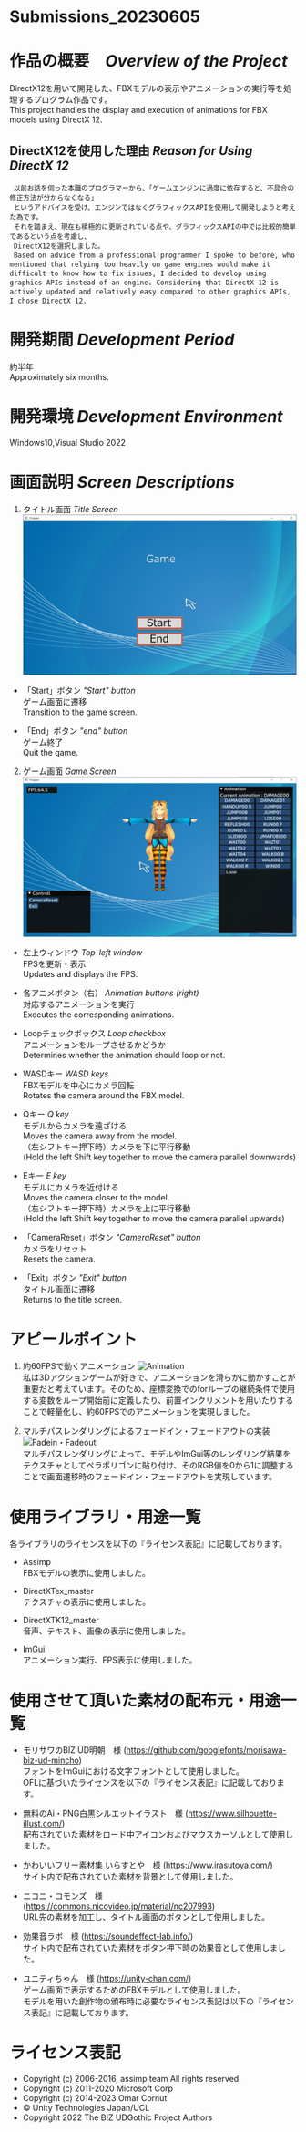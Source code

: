 # Submissions_20230605

# 作品の概要　*Overview of the Project*
  DirectX12を用いて開発した、FBXモデルの表示やアニメーションの実行等を処理するプログラム作品です。  
  This project handles the display and execution of animations for FBX models using DirectX 12.  
  ## DirectX12を使用した理由 *Reason for Using DirectX 12*  
     以前お話を伺った本職のプログラマーから、「ゲームエンジンに過度に依存すると、不具合の修正方法が分からなくなる」  
     というアドバイスを受け、エンジンではなくグラフィックスAPIを使用して開発しようと考えた為です。  
     それを踏まえ、現在も積極的に更新されている点や、グラフィックスAPIの中では比較的簡単であるという点を考慮し、  
     DirectX12を選択しました。  
     Based on advice from a professional programmer I spoke to before, who mentioned that relying too heavily on game engines would make it difficult to know how to fix issues, I decided to develop using graphics APIs instead of an engine. Considering that DirectX 12 is actively updated and relatively easy compared to other graphics APIs, I chose DirectX 12.  

# 開発期間 *Development Period*
  約半年  
  Approximately six months.  

# 開発環境 *Development Environment*
  Windows10,Visual Studio 2022  

# 画面説明 *Screen Descriptions*
  1.	タイトル画面 *Title Screen*
  ![TitleScene](https://github.com/murata-takumi/Submissions_20230605/blob/master/img/TitleScene.png)  
  - 「Start」ボタン *"Start" button*  
    ゲーム画面に遷移  
    Transition to the game screen.  
  
  - 「End」ボタン *"end" button*  
    ゲーム終了  
    Quit the game.  

  2. ゲーム画面 *Game Screen*
  ![PlayScene](https://github.com/murata-takumi/Submissions_20230605/blob/master/img/PlayScene.png)  
  - 左上ウィンドウ *Top-left window*    
    FPSを更新・表示  
    Updates and displays the FPS.  
  - 各アニメボタン（右） *Animation buttons (right)*  
    対応するアニメーションを実行  
    Executes the corresponding animations.  
  
  - Loopチェックボックス *Loop checkbox*  
    アニメーションをループさせるかどうか  
    Determines whether the animation should loop or not.  
  
  - WASDキー *WASD keys*  
    FBXモデルを中心にカメラ回転  
    Rotates the camera around the FBX model.  
  
  - Qキー *Q key*  
    モデルからカメラを遠ざける  
    Moves the camera away from the model.  
   （左シフトキー押下時）カメラを下に平行移動  
   (Hold the left Shift key together to move the camera parallel downwards)  
 
  - Eキー *E key*  
    モデルにカメラを近付ける  
    Moves the camera closer to the model.  
   （左シフトキー押下時）カメラを上に平行移動  
   (Hold the left Shift key together to move the camera parallel upwards)  
  
  - 「CameraReset」ボタン *"CameraReset" button*  
    カメラをリセット  
    Resets the camera.  
  
  - 「Exit」ボタン *"Exit" button*  
    タイトル画面に遷移  
    Returns to the title screen.  

# アピールポイント
  1.	約60FPSで動くアニメーション
    ![Animation](https://github.com/murata-takumi/Submissions_20230605/blob/master/img/Animation.gif)   
    私は3Dアクションゲームが好きで、アニメーションを滑らかに動かすことが重要だと考えています。そのため、座標変換でのforループの継続条件で使用する変数をループ開始前に定義したり、前置インクリメントを用いたりすることで軽量化し、約60FPSでのアニメーションを実現しました。
  
  2.	マルチパスレンダリングによるフェードイン・フェードアウトの実装  
    ![Fadein・Fadeout](https://github.com/murata-takumi/Submissions_20230605/blob/master/img/Fadein・Fadeout.gif)   
    マルチパスレンダリングによって、モデルやImGui等のレンダリング結果をテクスチャとしてペラポリゴンに貼り付け、そのRGB値を0から1に調整することで画面遷移時のフェードイン・フェードアウトを実現しています。

# 使用ライブラリ・用途一覧
各ライブラリのライセンスを以下の『ライセンス表記』に記載しております。
- Assimp  
  FBXモデルの表示に使用しました。  

- DirectXTex_master  
  テクスチャの表示に使用しました。  

- DirectXTK12_master  
  音声、テキスト、画像の表示に使用しました。  

- ImGui  
  アニメーション実行、FPS表示に使用しました。  

# 使用させて頂いた素材の配布元・用途一覧
-	モリサワのBIZ UD明朝　様 (https://github.com/googlefonts/morisawa-biz-ud-mincho)  
  フォントをImGuiにおける文字フォントとして使用しました。  
  OFLに基づいたライセンスを以下の『ライセンス表記』に記載しております。  
  
- 無料のAi・PNG白黒シルエットイラスト　様 (https://www.silhouette-illust.com/)  
  配布されていた素材をロード中アイコンおよびマウスカーソルとして使用しました。  
  
- かわいいフリー素材集 いらすとや　様 (https://www.irasutoya.com/)  
  サイト内で配布されていた素材を背景として使用しました。  
  
- ニコニ・コモンズ　様 (https://commons.nicovideo.jp/material/nc207993)  
  URL先の素材を加工し、タイトル画面のボタンとして使用しました。  
  
- 効果音ラボ　様 (https://soundeffect-lab.info/)  
  サイト内で配布されていた素材をボタン押下時の効果音として使用しました。  
  
- ユニティちゃん　様 (https://unity-chan.com/)  
  ゲーム画面で表示するためのFBXモデルとして使用しました。  
  モデルを用いた創作物の頒布時に必要なライセンス表記は以下の『ライセンス表記』に記載しております。  

# ライセンス表記
- Copyright (c) 2006-2016, assimp team All rights reserved.
- Copyright (c) 2011-2020 Microsoft Corp
- Copyright (c) 2014-2023 Omar Cornut 
- © Unity Technologies Japan/UCL
- Copyright 2022 The BIZ UDGothic Project Authors
